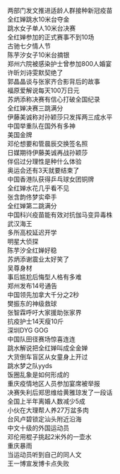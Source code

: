 两部门发文推进适龄人群接种新冠疫苗  
全红婵跳水10米台夺金  
跳水女子单人10米台决赛  
全红婵参加的正式赛事不到10场  
古驰七夕情人节  
陈芋汐女子10米台摘银  
郑州六院被感染护士曾参加800人婚宴  
许昕刘诗雯默契绝了  
郭晶晶谈与张家齐合影背后的故事  
福原爱解说每天100万日元  
苏炳添称决赛有信心打破全国纪录  
全红婵决赛三跳满分  
伊藤美诚称对孙颖莎只发挥两三成水平  
中国举重队在国外有多神  
美国金牌  
邓伦想要和管晨辰交换签名照  
日媒期待伊藤美诚再战孙颖莎  
伴侣过分理性是种什么体验  
奥运会还有3天就要结束了  
中国香港队获得乒乓球女团铜牌  
全红婵水花几乎看不见  
张含韵佟梦实牵手  
全红婵第二跳满分  
中国科兴疫苗能有效对抗伽马变异毒株  
武汉海王  
多所高校延迟开学  
明星大侦探  
陈芋汐全红婵好稳  
苏炳添谢震业太好笑了  
吴尊身材  
事后尴尬后悔型人格有多难  
郑州发布14号通告  
中国领先加拿大千分之2秒  
樊振东的神级救球  
张智霖呼吁大家援助张家界  
抗疫护士14天瘦10斤  
深圳DYG GOG  
中国队田径赛场惊喜连连  
跳水解说把全红婵叫成全金婵  
大货倒车盲区从女童身上开过  
跳水梦之队yyds  
饭圈乱象是如何形成的  
重庆疫情地区人员参加宴席被举报  
决赛失利后郑思维给黄雅琼发了一段话  
全国上半年离婚人数减少5成  
小伙在大理帮人养27万盆多肉  
台风卢碧锁定汕头附近沿海  
中文十级的外国运动员  
邓伦用棍子挑起2米外的一壶水  
重庆暴雨  
当运动员听到自己的同人文  
王一博宣发博卡点失败  
